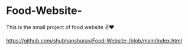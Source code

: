 # Food-Website-
This is the small project of food website ✌️❤️

https://github.com/shubhanshurav/Food-Website-/blob/main/index.html
